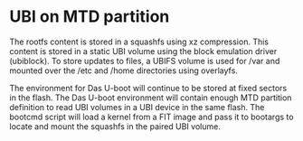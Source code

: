 # UBI on MTD partition

The rootfs content is stored in a squashfs using xz compression. This content is
stored in a static UBI volume using the block emulation driver (ubiblock). To
store updates to files, a UBIFS volume is used for /var and mounted over the
/etc and /home directories using overlayfs.

The environment for Das U-boot will continue to be stored at fixed sectors in
the flash. The Das U-boot environment will contain enough MTD partition
definition to read UBI volumes in a UBI device in the same flash. The bootcmd
script will load a kernel from a FIT image and pass it to bootargs to locate and
mount the squashfs in the paired UBI volume.
